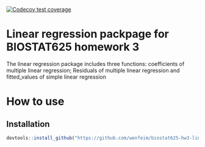 <!-- badges: start -->
  [![Codecov test coverage](https://codecov.io/gh/wenfeim/biostat625-hw3-linearregression.package/graph/badge.svg)](https://app.codecov.io/gh/wenfeim/biostat625-hw3-linearregression.package)
  <!-- badges: end -->
# Linear regression packpage for BIOSTAT625 homework 3
The linear regression package includes three functions: coefficients of multiple linear regression; Residuals of multiple linear regression and fitted_values of simple linear regression
# How to use
## Installation
```r
devtools::install_github("https://github.com/wenfeim/biostat625-hw3-linearregression.package/tree/master")


